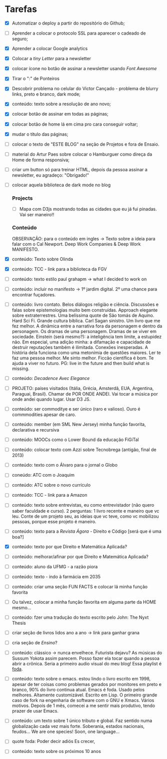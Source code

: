 # Tarefas 



- [x] Automatizar o deploy a partir do repositório do Github;

- [ ] Aprender a colocar o protocolo SSL para aparecer o cadeado de seguro;

- [x] Aprender a colocar Google analytics

- [x] Colocar a _tiny Letter_ para a newsletter

- [x] colocar ícone no botão de assinar a newsletter usando *Font Awesome* 

- [x] Tirar o ":" de Ponteiros 

- [x] Descobrir problema  no celular do Victor Cançado - problema de blurry links, preto e branco, dark mode;

- [x] conteúdo: texto sobre a resolução de ano novo;

- [x] colocar botão de assinar em todas as páginas;

- [x] colocar botão de home lá em cima pro cara conseguir voltar;

- [x] mudar o título das páginas;

- [ ] colocar o texto de "ESTE BLOG" na seção de Projetos e fora de Ensaio.

- [ ] material do Artur Paes sobre colocar o Hamburguer como direça da Home de forma responsiva;

- [ ] criar um button só para treinar HTML, depois da pessoa assinar a newsletter, eu agradeço: "Obrigado!"

- [ ] colocar aquela biblioteca de dark mode no blog

  

  ### Projects

  - [ ] Mapa com D3js mostrando todas as cidades que eu já fui pinadas. Vai ser maneiro!!
  
  ### Conteúdo
  
  OBSERVAÇÃO: para o conteúdo em ingles -> Texto sobre a ideia para falar com o Cal Newport. Deep Work Companies & Deep Work MANIFESTO. 
  
- [x] conteúdo: Texto sobre Olinda

- [x] conteúdo: TCC - link para a biblioteca da FGV

- [ ] conteúdo: texto estilo paul grahapm -> what I decided to work on

- [ ] conteúdo: incluir no manifesto -> 1º jardim digital. 2º uma chance para encontrar fuçadores.

- [ ] conteúdo: livro contato. Belos diálogos religião e ciência. Discussões e falas sobre epistemologias muito bem construídas. Approach elegante sobre extraterrestres. Uma belíssima quote de São tomás de Aquino. Hard Sci Fi. Grande cultura bíblica. Carl Sagan sinistro. Um livro que me fez melhor. A dinâmica entre a narrativa fora da personagem e dentro da personagem. Os dramas de uma personagem. Dramas de se viver em sociedade. Einstein (será mesmo?): a inteligência tem limite, a estupidez não. Em especial, uma adição minha: a difamação e capacidade de destruir reputações também é ilimitada. Conexões inesperadas. A história dela funciona como uma metonímia de questões maiores. Ler te faz uma pessoa melhor. Me sinto melhor. Ficcão científica é bom. Te ajuda a viver no futuro. PG: live in the future and then build what is missing.

- [ ] conteúdo: *Decadence Avec Elegance*

- [ ] PROJETO: países visitados (Itália, Grécia, Amsterdã, EUA, Argentina, Paraguai, Brasil). Chamar de POR ONDE ANDEI. Vai tocar a música por onde andei quando lugar. Usar D3 JS.

- [ ] conteúdo: ser commoditye e ser único (raro e valioso). Ouro é commmodities apesar de caro.

- [ ] conteúdo: member (em SML New Jersey) minha função favorita, declarativa e recursiva

- [ ] conteúdo: MOOCs como o Lower Bound da educação FiGiTal

- [ ] conteúdo: colocar texto com Azzi sobre Tecnobrega (antigão, final de 2013)

- [ ] conteúdo: texto com o Álvaro para o jornal o Globo

- [ ] coneúdo: ATC com o Joaquim

- [ ] conteúdo: ATC sobre o novo currículo

- [ ] conteúdo: TCC - link para a Amazon

- [ ] conteúdo: texto sobre entrevistas, eu como entrevistador (não quero saber faculdade e curso). 2 perguntas: 1 livro recente e maneiro que vc leu. Conte de um projeto seu, as ideias que vc teve, como vc mobilizou pessoas, porque esse projeto é maneiro.

- [ ] conteúdo: texto para a *Revista Ágora* - Direito e Código [será que é uma boa?]

- [x] conteúdo: texto por que Direito e Matemática Aplicada?

- [ ] conteúdo: melhorar/afinar por que Direito e Matemática Aplicada?

- [ ] conteúdo:  aluno da UFMG - a razão piora

- [ ] conteúdo: texto - indo à farmácia em 2035

- [ ] conteúdo: criar uma seção FUN FACTS e colocar lá minha função favorita

- [ ] Ou talvez, colocar a minha função favorita em alguma parte da HOME mesmo...

- [ ] conteúdo: fzer uma tradução do texto escrito pelo John: The Nyxt Thesis

- [ ] criar seção de livros lidos ano a ano -> link para ganhar grana

- [ ] cria seção de *Ensino*?

- [ ] conteúdo: clássico -> nunca envelhece. Futurista dejavu? As  músicas do Sussum Yokota assim parecem.  Posso fazer ela tocar quando a pessoa abrir a crônica. Seria a primeiro audio visual do meu blog! Essa playlist é [foda](https://www.youtube.com/watch?v=BHdF4rTVLWE&t=2s). 

- [ ] conteúdo: texto sobre o emacs. estou lindo o livro escrito em
  1998, apesar de ter coisas como problemas gerados por monitores em
  preto e branco, 90% do livro continua atual. Emacs é foda. Usado
  pelos melhores. Altamente customizável. Escrito em Lisp. O primeiro
  grande caso de fork na engenharia de software com o GNU e
  Xmacs. Vários motivos. Depois de 1 mês, comecei a me sentir mais
  produtivo, tendo prazer de usar Emacs.

- [ ] conteúdo: um texto sobre 1 único tributo e global. Faz sentido
numa globalização cada vez mais forte. Soberania, estados nacionais,
feudos... We are one species! Soon, one language...

- [ ] quote foda: Poder decir adiós Es crecer,

- [ ] conteúdo: texto sobre os próximos 10 anos